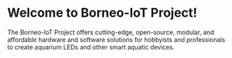 # Welcome to Borneo-IoT Project!

The Borneo-IoT Project offers cutting-edge, open-source, modular, and affordable hardware and software solutions for hobbyists and professionals to create aquarium LEDs and other smart aquatic devices.

